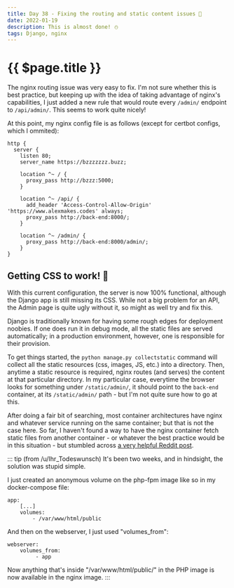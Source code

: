 ```yaml
---
title: Day 38 - Fixing the routing and static content issues 💫
date: 2022-01-19
description: This is almost done! ⛄️
tags: Django, nginx
---
```


# {{ $page.title }}

The nginx routing issue was very easy to fix. I'm not sure whether this is best practice, but keeping up with the idea of taking advantage of nginx's capabilities, I just added a new rule that would route every `/admin/` endpoint to `/api/admin/`. This seems to work quite nicely!

At this point, my nginx config file is as follows (except for certbot configs, which I ommited):

``` nginx
http {
  server {
    listen 80;
    server_name https://bzzzzzzz.buzz;

    location ^~ / {
      proxy_pass http://bzzz:5000;
    }

    location ^~ /api/ {
      add_header 'Access-Control-Allow-Origin' 'https://www.alexmakes.codes' always;
      proxy_pass http://back-end:8000/;
    }

    location ^~ /admin/ {
      proxy_pass http://back-end:8000/admin/;
    }
}
```

## Getting CSS to work! 🎨

With this current configuration, the server is now 100% functional, although the Django app is still missing its CSS. While not a big problem for an API, the Admin page is quite ugly without it, so might as well try and fix this.

Django is traditionally known for having some rough edges for deployment noobies. If one does run it in debug mode, all the static files are served automatically; in a production environment, however, one is responsible for their provision.

To get things started, the `python manage.py collectstatic` command will collect all the static resources (css, images, JS, etc.) into a directory. Then, anytime a static resource is required, nginx routes (and serves) the content at that particular directory. In my particular case, everytime the browser looks for something under `/static/admin/`, it should point to the `back-end` container, at its `/static/admin/` path - but I'm not quite sure how to go at this.

After doing a fair bit of searching, most container architectures have nginx and whatever service running on the same container; but that is not the case here. So far, I haven't found a way to have the nginx container fetch static files from another container - or whatever the best practice would be in this situation - but stumbled across [a very helpful Reddit post](https://old.reddit.com/r/docker/comments/kqnjqs/nginx_container_serving_static_content_different/gk098gx/?context=3).

::: tip (from /u/Ihr_Todeswunsch)
It's been two weeks, and in hindsight, the solution was stupid simple.

I just created an anonymous volume on the php-fpm image like so in my docker-compose file:

```
app:
    [...]
    volumes:
        - /var/www/html/public
```

And then on the webserver, I just used "volumes_from":

```
webserver:
    volumes_from:
         - app
```

Now anything that's inside "/var/www/html/public/" in the PHP image is now available in the nginx image.
:::

<FetchComments :title=$frontmatter.title />
<PostComments :title=$frontmatter.title />
